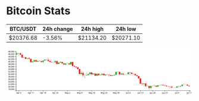 # Bitcoin Stats

BTC/USDT|24h change|24h high|24h low|
|---|---|---|---|
|$20376.68|-3.56%|$21134.20|$20271.10|

<img src="./chart.svg">
